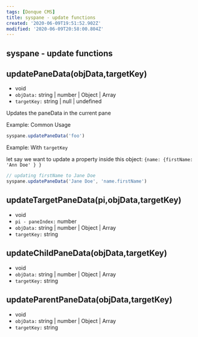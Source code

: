 ```yaml
---
tags: [Donque CMS]
title: syspane - update functions
created: '2020-06-09T19:51:52.902Z'
modified: '2020-06-09T20:58:00.804Z'
---
```


## syspane - update functions

## updatePaneData(objData,targetKey)
- void
- `objData:` string | number | Object | Array
- `targetKey:` string | null | undefined

Updates the paneData in the current pane

Example: Common Usage
```js
syspane.updatePaneData('foo')
```

Example: With `targetKey`

let say we want to update a property inside this object: `{name: {firstName: 'Ann Doe' } }`

```js
// updating firstName to Jane Doe
syspane.updatePaneData('Jane Doe', 'name.firstName')
```

## updateTargetPaneData(pi,objData,targetKey)
- void
- `pi - paneIndex:` number
- `objData:` string | number | Object | Array
- `targetKey:` string

## updateChildPaneData(objData,targetKey)
- void
- `objData:` string | number | Object | Array
- `targetKey:` string

## updateParentPaneData(objData,targetKey)
- void
- `objData:` string | number | Object | Array
- `targetKey:` string
